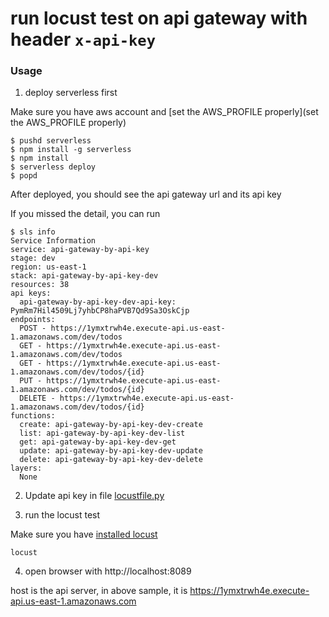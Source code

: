 # run locust test on api gateway with header `x-api-key`

### Usage

1. deploy serverless first

Make sure you have aws account and [set the AWS_PROFILE properly](set the AWS_PROFILE properly)

```
$ pushd serverless
$ npm install -g serverless
$ npm install
$ serverless deploy
$ popd
```

After deployed, you should see the api gateway url and its api key

If you missed the detail, you can run

```
$ sls info
Service Information
service: api-gateway-by-api-key
stage: dev
region: us-east-1
stack: api-gateway-by-api-key-dev
resources: 38
api keys:
  api-gateway-by-api-key-dev-api-key: PymRm7Hil4509Lj7yhbCP8haPVB7Qd9Sa3OskCjp
endpoints:
  POST - https://1ymxtrwh4e.execute-api.us-east-1.amazonaws.com/dev/todos
  GET - https://1ymxtrwh4e.execute-api.us-east-1.amazonaws.com/dev/todos
  GET - https://1ymxtrwh4e.execute-api.us-east-1.amazonaws.com/dev/todos/{id}
  PUT - https://1ymxtrwh4e.execute-api.us-east-1.amazonaws.com/dev/todos/{id}
  DELETE - https://1ymxtrwh4e.execute-api.us-east-1.amazonaws.com/dev/todos/{id}
functions:
  create: api-gateway-by-api-key-dev-create
  list: api-gateway-by-api-key-dev-list
  get: api-gateway-by-api-key-dev-get
  update: api-gateway-by-api-key-dev-update
  delete: api-gateway-by-api-key-dev-delete
layers:
  None
```
2. Update api key in file [locustfile.py](locustfile.py)

3. run the locust test

Make sure you have [installed locust](https://docs.locust.io/en/stable/installation.html)

```
locust
```

4. open browser with http://localhost:8089

host is the api server, in above sample, it is https://1ymxtrwh4e.execute-api.us-east-1.amazonaws.com



